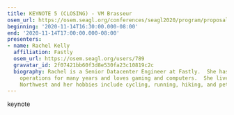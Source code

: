 ```yaml
---
title: KEYNOTE 5 (CLOSING) - VM Brasseur
osem_url: https://osem.seagl.org/conferences/seagl2020/program/proposals/809
beginning: '2020-11-14T16:30:00.000-08:00'
end: '2020-11-14T17:00:00.000-08:00'
presenters:
- name: Rachel Kelly
  affiliation: Fastly
  osem_url: https://osem.seagl.org/users/789
  gravatar_id: 2f07421bb60f3d8e530fa23c10819c2c
  biography: Rachel is a Senior Datacenter Engineer at Fastly.  She has been doing
    operations for many years and loves gaming and computers.  She lives in the Pacific
    Northwest and her hobbies include cycling, running, hiking, and petting kitties.
---
```


keynote
